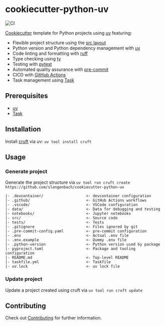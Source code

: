 # cookiecutter-python-uv

![CI](https://github.com/slangenbach/{{cookiecutter.project_slug}}/actions/workflows/ci.yml/badge.svg)

[Cookiecutter][1] template for Python projects using [uv][2] featuring:

- Flexible project structure using the [src layout][3]
- Python version and Python dependency management with [uv][2]
- Code linting and formatting with [ruff][4]
- Type checking using [ty][8]
- Testing with [pytest][5]
- Automated quality assurance with [pre-commit][6]
- CICD with [GitHub Actions][7]
- Task management using [Task][9]

## Prerequisites

- [uv][2]
- [Task][9]

## Installation

Install [cruft][10] via uv: `uv tool install cruft`

## Usage

### Generate project

Generate the project structure via `uv tool run cruft create https://github.com/slangenbach/cookiecutter-python-uv`

```
|- .devcontainer/                   <- devcontainer configuration
|- .github/                         <- GitHub Actions workflows
|- .vscode/                         <- VSCode configuration
|- data/                            <- Data for debugging and testing
|- notebooks/                       <- Jupyter notebooks
|- src/                             <- Source code
|- tests/                           <- Tests
|- .gitignore                       <- Files ignored by git
|- .pre-commit-config.yaml          <- pre-commit configuration
|- .env                             <- Actual .env file
|- .env.example                     <- Dummy .env file
|- .python-version                  <- Python version used by package
|- pyproject.toml                   <- Package and tooling configuration
|- README.md                        <- Top-level README
|- taskfile.yml                     <- Taskfile
|- uv.lock                          <- uv lock file
```

### Update project

Update a project created using cruft via `uv tool run cruft update`

## Contributing

Check out [Contributing](Contributing.md) for further information.


[1]: https://github.com/cookiecutter/cookiecutter
[2]: https://docs.astral.sh/uv/
[3]: https://packaging.python.org/en/latest/discussions/src-layout-vs-flat-layout/
[4]: https://docs.astral.sh/ruff/
[5]: https://docs.pytest.org/en/stable/
[6]: https://pre-commit.com/
[7]: https://docs.github.com/en/actions
[8]: https://github.com/astral-sh/ty
[9]: https://taskfile.dev/
[10]: https://cruft.github.io/cruft/
